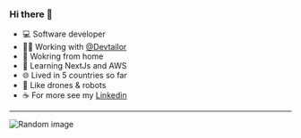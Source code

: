 ### Hi there 👋

- 💻 Software developer
- 🧑‍🏭 Working with [@Devtailor](https://github.com/Devtailor)
- 🏡 Wokring from home
- 🌱 Learning NextJs and AWS
- 🌐 Lived in 5 countries so far
- 🚁 Like drones & robots
- ☕ For more see my [Linkedin](https://www.linkedin.com/in/shrf/)
----
![Random image](https://picsum.photos/1080/200)
